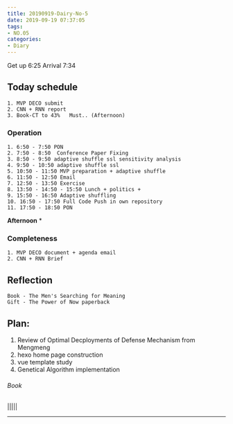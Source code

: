 ```yaml
---
title: 20190919-Dairy-No-5
date: 2019-09-19 07:37:05
tags:
- NO.05
categories:
- Diary
---
```



Get up 6:25   Arrival  7:34

## Today schedule
	1. MVP DECO submit
	2. CNN + RNN report
	3. Book-CT to 43% 	Must.. (Afternoon)

### Operation
	1. 6:50 - 7:50 PON
	2. 7:50 - 8:50  Conference Paper Fixing
	3. 8:50 - 9:50 adaptive shuffle ssl sensitivity analysis
	4. 9:50 - 10:50 adaptive shuffle ssl
	5. 10:50 - 11:50 MVP preparation + adaptive shuffle
	6. 11:50 - 12:50 Email
	7. 12:50 - 13:50 Exercise
	8. 13:50 - 14:50 - 15:50 Lunch + politics + 
	9. 15:50 - 16:50 Adaptive shuffling
	10. 16:50 - 17:50 Full Code Push in own repository
	11. 17:50 - 18:50 PON


**Afternoon** 
	* 

	

### Completeness
	1. MVP DECO document + agenda email
	2. CNN + RNN Brief


## Reflection
 	Book - The Men's Searching for Meaning
 	Gift - The Power of Now paperback



## Plan: 
1. Review of Optimal Decployments of Defense Mechanism from Mengmeng
2. hexo home page construction 
3. vue template study
4. Genetical Algorithm implementation

###### Book

|||||


---


